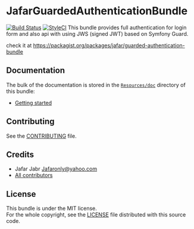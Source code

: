JafarGuardedAuthenticationBundle
================================

[![Build Status](https://travis-ci.org/jafaronly/guarded-authentication-bundle.svg?branch=master)](https://travis-ci.org/jafaronly/guarded-authentication-bundle)
[![StyleCI](https://styleci.io/repos/115276722/shield?branch=master)](https://styleci.io/repos/115276722)
This bundle provides full authentication for login form and also api with using JWS (signed JWT) based on Symfony Guard.

check it at https://packagist.org/packages/jafar/guarded-authentication-bundle

Documentation
-------------

The bulk of the documentation is stored in the [`Resources/doc`](Resources/doc/index.md) directory of this bundle:

* [Getting started](Resources/doc/index.md#getting-started)

Contributing
------------

See the [CONTRIBUTING](CONTRIBUTING.md) file.

Credits
-------

* Jafar Jabr <Jafaronly@yahoo.com>
* [All contributors](https://github.com/jafaronly/guarded-authentication-bundle/graphs/contributors)

License
-------

This bundle is under the MIT license.  
For the whole copyright, see the [LICENSE](LICENSE) file distributed with this source code.

